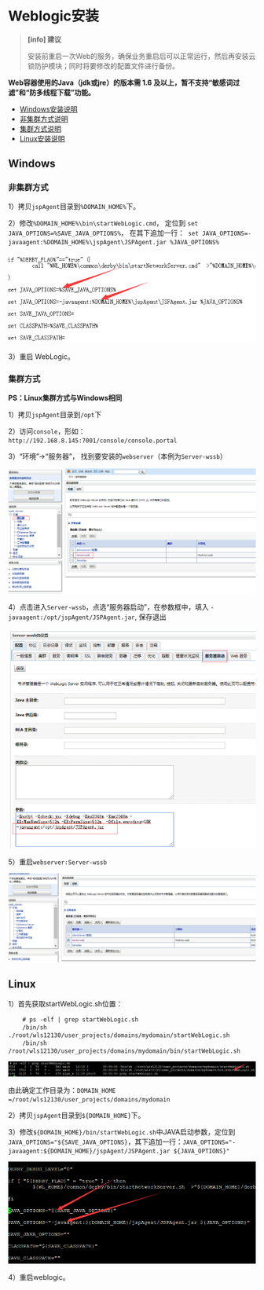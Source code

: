 # Weblogic安装
>**[info] 建议**
>
>安装前重启一次Web的服务，确保业务重启后可以正常运行，然后再安装云锁防护模块；同时将要修改的配置文件进行备份。

**Web容器使用的Java（jdk或jre）的版本需 1.6 及以上，暂不支持“敏感词过滤”和“防多线程下载”功能。**

- [Windows安装说明](#windows)
 - [非集群方式说明](#非集群方式)
 - [集群方式说明](#集群方式)
- [Linux安装说明](#linux)

## Windows

### 非集群方式

1）拷贝`jspAgent`目录到`%DOMAIN_HOME%`下。

2）修改`%DOMAIN_HOME%\bin\startWebLogic.cmd`， 定位到
`set JAVA_OPTIONS=%SAVE_JAVA_OPTIONS%`， 在其下追加一行：`
set JAVA_OPTIONS=-javaagent:%DOMAIN_HOME%\jspAgent\JSPAgent.jar %JAVA_OPTIONS%`

![](/assets/WeblogicW01.png)

3）重启 WebLogic。

### 集群方式

**PS：Linux集群方式与Windows相同**

1）拷贝`jspAgent`目录到`/opt`下

2）访问`console`，形如：
`http://192.168.8.145:7001/console/console.portal`

3）“环境”->“服务器”， 找到要安装的`webserver`（本例为`Server-wssb`）

![](/assets/WeblogicW02.png)

4）点击进入`Server-wssb`，点选“服务器启动”，在参数框中，填入
`-javaagent:/opt/jspAgent/JSPAgent.jar`, 保存退出

![](/assets/WeblogicW03.png)

5）重启`webserver:Server-wssb`

![](/assets/WeblogicW04.png)

## Linux

1）首先获取startWebLogic.sh位置：
```
    # ps -elf | grep startWebLogic.sh
    /bin/sh ./root/wls12130/user_projects/domains/mydomain/startWebLogic.sh
    /bin/sh /root/wls12130/user_projects/domains/mydomain/bin/startWebLogic.sh
```
![](/assets/WeblogicL01.png)

由此确定工作目录为：`DOMAIN_HOME =/root/wls12130/user_projects/domains/mydomain`

2）拷贝`jspAgent`目录到`${DOMAIN_HOME}`下。

3）修改`${DOMAIN_HOME}/bin/startWebLogic.sh`中JAVA启动参数，定位到 `JAVA_OPTIONS="${SAVE_JAVA_OPTIONS}`，其下追加一行：`JAVA_OPTIONS="-javaagent:${DOMAIN_HOME}/jspAgent/JSPAgent.jar ${JAVA_OPTIONS}"`

![](/assets/WeblogicL02.png)

4）重启weblogic。




